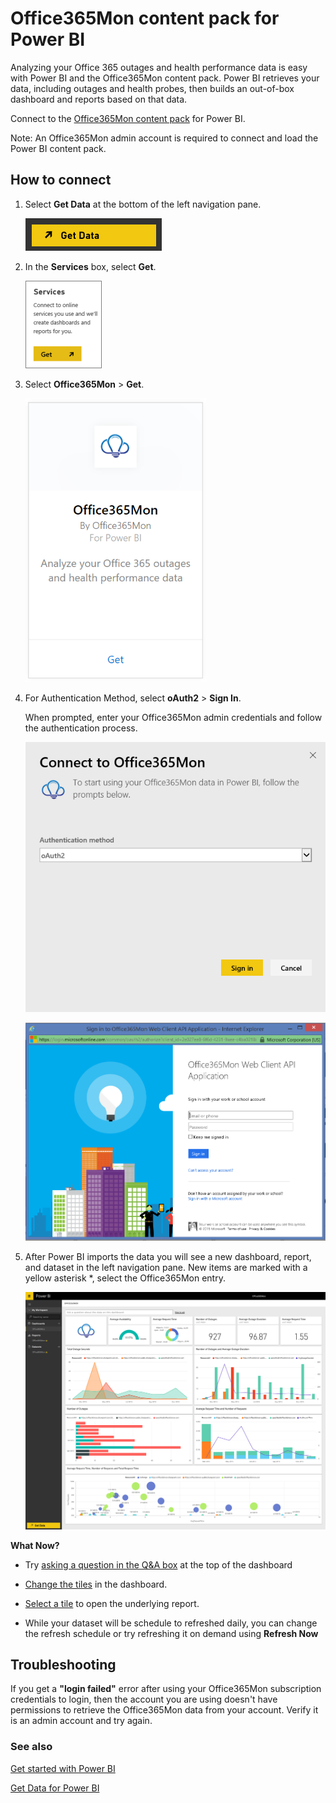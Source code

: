﻿<properties 
   pageTitle="Office365Mon content pack"
   description="Office365Mon content pack for Power BI"
   services="powerbi" 
   documentationCenter="" 
   authors=”joeshoukry” 
   manager="mblythe" 
   backup=""
   editor=""
   tags=""
   qualityFocus="no"
   qualityDate=""/>
 
<tags
   ms.service="powerbi"
   ms.devlang="NA"
   ms.topic="article"
   ms.tgt_pltfrm="NA"
   ms.workload="powerbi"
   ms.date="08/29/2016"
   ms.author=”yshoukry”/>
   
# Office365Mon content pack for Power&nbsp;BI

Analyzing your Office 365 outages and health performance data is easy with Power BI and the Office365Mon content pack. Power BI retrieves your data, including outages and health probes, then builds an out-of-box dashboard and reports based on that data.

Connect to the [Office365Mon content pack](https://app.powerbi.com/groups/me/getdata/services/office365mon) for Power BI.

Note: An Office365Mon admin account is required to connect and load the Power BI content pack.

## How to connect

1.  Select **Get Data** at the bottom of the left navigation pane.

	![](media/powerbi-content-pack-office365mon/PBI_GetData.png)

2.  In the **Services** box, select **Get**.

	![](media/powerbi-content-pack-office365mon/PBI_GetServices.png) 

3.  Select **Office365Mon** \> **Get**.

	![](media/powerbi-content-pack-office365mon/o365mon.png)

4.  For Authentication Method, select **oAuth2** \> **Sign In**.

	When prompted, enter your Office365Mon admin credentials and follow the authentication process.

	![](media/powerbi-content-pack-office365mon/creds.png)
    
    ![](media/powerbi-content-pack-office365mon/creds2.png)

6.  After Power BI imports the data you will see a new dashboard, report, and dataset in the left navigation pane. New items are marked with a yellow asterisk \*, select the Office365Mon entry.

	![](media/powerbi-content-pack-office365mon/dashboard4.png)


**What Now?**

- Try [asking a question in the Q&A box](powerbi-service-q-and-a.md) at the top of the dashboard

- [Change the tiles](powerbi-service-edit-a-tile-in-a-dashboard.md) in the dashboard.

- [Select a tile](powerbi-service-dashboard-tiles.md) to open the underlying report.

- While your dataset will be schedule to refreshed daily, you can change the refresh schedule or try refreshing it on demand using **Refresh Now**


## Troubleshooting

If you get a **"login failed"** error after using your Office365Mon subscription credentials to login, then the account you are using doesn't have permissions to retrieve the Office365Mon data from your account. Verify it is an admin account and try again.


### See also

[Get started with Power BI](powerbi-service-get-started.md)

[Get Data for Power BI](powerbi-service-get-data.md)

